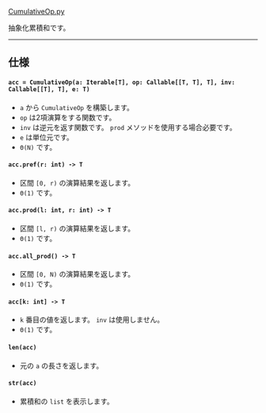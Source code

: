 [CumulativeOp.py](https://github.com/titanium-22/Library_py/blob/main/DataStructures/CumulativeSum/CumulativeOp.py)

抽象化累積和です。  

_____

## 仕様

#### `acc = CumulativeOp(a: Iterable[T], op: Callable[[T, T], T], inv: Callable[[T], T], e: T)`
- `a` から `CumulativeOp` を構築します。
- `op` は2項演算をする関数です。
- `inv` は逆元を返す関数です。 `prod` メソッドを使用する場合必要です。
- `e` は単位元です。
- `Θ(N)` です。

#### `acc.pref(r: int) -> T`
- 区間 `[0, r)` の演算結果を返します。
- `Θ(1)` です。

#### `acc.prod(l: int, r: int) -> T`
- 区間 `[l, r)` の演算結果を返します。
- `Θ(1)` です。

#### `acc.all_prod() -> T`
- 区間 `[0, N)` の演算結果を返します。
- `Θ(1)` です。

#### `acc[k: int] -> T`
- `k` 番目の値を返します。 `inv` は使用しません。
- `Θ(1)` です。

#### `len(acc)`
- 元の `a` の長さを返します。

#### `str(acc)`
- 累積和の `list` を表示します。
